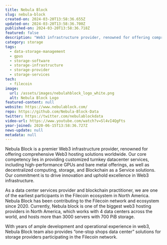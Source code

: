 ```yaml
---
title: Nebula Block
slug: nebula-block
created-on: 2024-03-20T13:58:36.655Z
updated-on: 2024-03-20T13:58:36.700Z
published-on: 2024-03-20T13:58:36.718Z
featured: false
description: "Web3 infrastructure provider, renowned for offering comprehensive Web3 hosting solutions worldwide."
category: storage
tags:
  - data-storage-management
  - gpus
  - storage-software
  - storage-infrastructure
  - storage-provider
  - storage-services
tech:
  - filecoin
image:
  url: /assets/images/nebulahblock_logo_white.png
  alt: Nebula Block Logo
featured-content: null
website: https://www.nebulablock.com/
repo: https://github.com/Nebula-Block-Data
twitter: https://twitter.com/nebulablockdata
video-url: https://www.youtube.com/watch?v=Sl4vI4QgFts
year-joined: 2020-06-15T13:58:36.727Z
news-update: null
metadata: null
---
```


Nebula Block is a premier Web3 infrastructure provider, renowned for offering comprehensive Web3 hosting solutions worldwide. Our core competency lies in providing customized turnkey datacenter services, including high-performance GPUs and bare metal offerings, as well as decentralized computing, storage, and Blockchain as a Service solutions. Our commitment is to drive innovation and uphold excellence in Web3 infrastructure.

As a data center services provider and blockchain practitioner, we are one of the earliest participants in the Filecoin ecosystem in North America. Nebula Block has been contributing to the Filecoin network and ecosystem since 2020. Currently, Nebula block is one of the biggest web3 hosting providers in North America, which works with 4 data centers across the world, and hosts more than 3000 servers with 700 PiB storage.

With years of ample development and operational experience in web3, Nebula Block team also provides “one-stop shops data center” solutions for storage providers participating in the Filecoin network.

